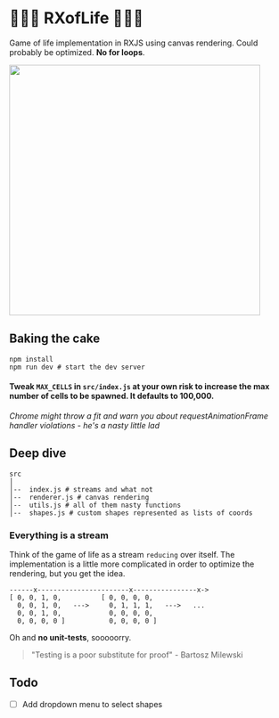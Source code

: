 # 👾👾👾 RXofLife 👾👾👾
Game of life implementation in RXJS using canvas rendering. Could probably be optimized. **No for loops**.

<img src="https://user-images.githubusercontent.com/11134131/41848085-8f7674ec-787c-11e8-95b1-58fc6f570a17.png" data-canonical-src="https://user-images.githubusercontent.com/11134131/41848085-8f7674ec-787c-11e8-95b1-58fc6f570a17.png" width="450"/>


## Baking the cake
```shell
npm install
npm run dev # start the dev server
```
#### Tweak `MAX_CELLS` in `src/index.js` at your own risk to increase the max number of cells to be spawned. It defaults to 100,000.


*Chrome might throw a fit and warn you about requestAnimationFrame handler violations - he's a nasty little lad*

## Deep dive
```shell
src   
│
│--  index.js # streams and what not
│--  renderer.js # canvas rendering
│--  utils.js # all of them nasty functions
│--  shapes.js # custom shapes represented as lists of coords

```

### Everything is a stream
Think of the game of life as a stream `reducing` over itself. The implementation is a little more complicated in order to optimize the rendering, but you get the idea.
```shell
------x-----------------------x----------------x->
[ 0, 0, 1, 0,          [ 0, 0, 0, 0,
  0, 0, 1, 0,   --->     0, 1, 1, 1,   --->   ...
  0, 0, 1, 0,            0, 0, 0, 0,
  0, 0, 0, 0 ]           0, 0, 0, 0 ]
 ```



Oh and **no unit-tests**, sooooorry.
> "Testing is a poor substitute for proof" - Bartosz Milewski

## Todo
- [ ] Add dropdown menu to select shapes
